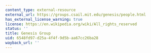 ```yaml
---
content_type: external-resource
external_url: https://groups.csail.mit.edu/genesis/people.html
has_external_license_warning: true
license: https://en.wikipedia.org/wiki/All_rights_reserved
status: ''
title: Genesis Group
uid: 6548fd97-d25a-4f4f-9d5b-aa67cc26ba28
wayback_url: ''
---
```


